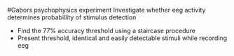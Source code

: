 #Gabors psychophysics experiment
Investigate whether eeg activity determines probabillity of stimulus detection

* Find the 77% accuracy threshold using a staircase procedure
* Present threshold, identical and easily detectable stimuli while recording eeg
